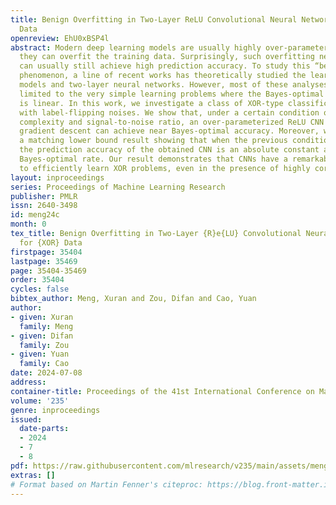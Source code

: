 ```yaml
---
title: Benign Overfitting in Two-Layer ReLU Convolutional Neural Networks for XOR
  Data
openreview: EhU0xBSP4l
abstract: Modern deep learning models are usually highly over-parameterized so that
  they can overfit the training data. Surprisingly, such overfitting neural networks
  can usually still achieve high prediction accuracy. To study this “benign overfitting”
  phenomenon, a line of recent works has theoretically studied the learning of linear
  models and two-layer neural networks. However, most of these analyses are still
  limited to the very simple learning problems where the Bayes-optimal classifier
  is linear. In this work, we investigate a class of XOR-type classification tasks
  with label-flipping noises. We show that, under a certain condition on the sample
  complexity and signal-to-noise ratio, an over-parameterized ReLU CNN trained by
  gradient descent can achieve near Bayes-optimal accuracy. Moreover, we also establish
  a matching lower bound result showing that when the previous condition is not satisfied,
  the prediction accuracy of the obtained CNN is an absolute constant away from the
  Bayes-optimal rate. Our result demonstrates that CNNs have a remarkable capacity
  to efficiently learn XOR problems, even in the presence of highly correlated features.
layout: inproceedings
series: Proceedings of Machine Learning Research
publisher: PMLR
issn: 2640-3498
id: meng24c
month: 0
tex_title: Benign Overfitting in Two-Layer {R}e{LU} Convolutional Neural Networks
  for {XOR} Data
firstpage: 35404
lastpage: 35469
page: 35404-35469
order: 35404
cycles: false
bibtex_author: Meng, Xuran and Zou, Difan and Cao, Yuan
author:
- given: Xuran
  family: Meng
- given: Difan
  family: Zou
- given: Yuan
  family: Cao
date: 2024-07-08
address:
container-title: Proceedings of the 41st International Conference on Machine Learning
volume: '235'
genre: inproceedings
issued:
  date-parts:
  - 2024
  - 7
  - 8
pdf: https://raw.githubusercontent.com/mlresearch/v235/main/assets/meng24c/meng24c.pdf
extras: []
# Format based on Martin Fenner's citeproc: https://blog.front-matter.io/posts/citeproc-yaml-for-bibliographies/
---
```

